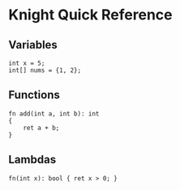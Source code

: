 # Knight Quick Reference


## Variables
```knight
int x = 5;
int[] nums = {1, 2};
```

## Functions
```knight
fn add(int a, int b): int
{
	ret a + b;
}
```
## Lambdas
```knight
fn(int x): bool { ret x > 0; }
```
